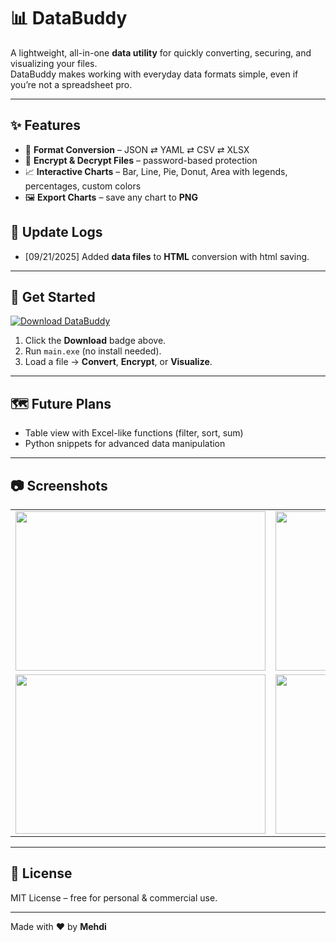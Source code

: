 # 📊 DataBuddy

A lightweight, all-in-one **data utility** for quickly converting, securing, and visualizing your files.  
DataBuddy makes working with everyday data formats simple, even if you’re not a spreadsheet pro.

---

## ✨ Features

- 🔄 **Format Conversion** – JSON ⇄ YAML ⇄ CSV ⇄ XLSX  
- 🔐 **Encrypt & Decrypt Files** – password-based protection  
- 📈 **Interactive Charts** – Bar, Line, Pie, Donut, Area with legends, percentages, custom colors  
- 🖼 **Export Charts** – save any chart to **PNG**

## 🔔 Update Logs

- [09/21/2025] Added **data files** to **HTML** conversion with html saving.

---

## 🚀 Get Started

[![Download DataBuddy](https://img.shields.io/badge/⬇_Download-Now-blue?style=for-the-badge)](https://github.com/Exoo25/databuddy-gui/releases/download/1.1/main.exe)

1. Click the **Download** badge above.
2. Run `main.exe` (no install needed).
3. Load a file → **Convert**, **Encrypt**, or **Visualize**.

---

## 🗺 Future Plans
- Table view with Excel-like functions (filter, sort, sum)  
- Python snippets for advanced data manipulation

---

## 📷 Screenshots
<table>
  <tr>
    <td><img src="https://github.com/user-attachments/assets/f4a4698b-a771-4610-a128-f07abfb9a445" width="400" height="255" /></td>
    <td><img src="https://github.com/user-attachments/assets/e4decd18-665a-40c6-8e29-e18653ce0475" width="400" height="255" /></td>
  </tr>
  <tr>
    <td><img src="https://github.com/user-attachments/assets/e52e8631-9e22-4c28-83af-53228672d10b" width="400" height="255" /></td>
    <td><img src="https://github.com/user-attachments/assets/29464ea0-621d-4af5-aa6f-0ab1031225af" width="400" height="255" /></td>
  </tr>
</table>






---

## 📜 License
MIT License – free for personal & commercial use.

---

Made with ❤️ by **Mehdi**
